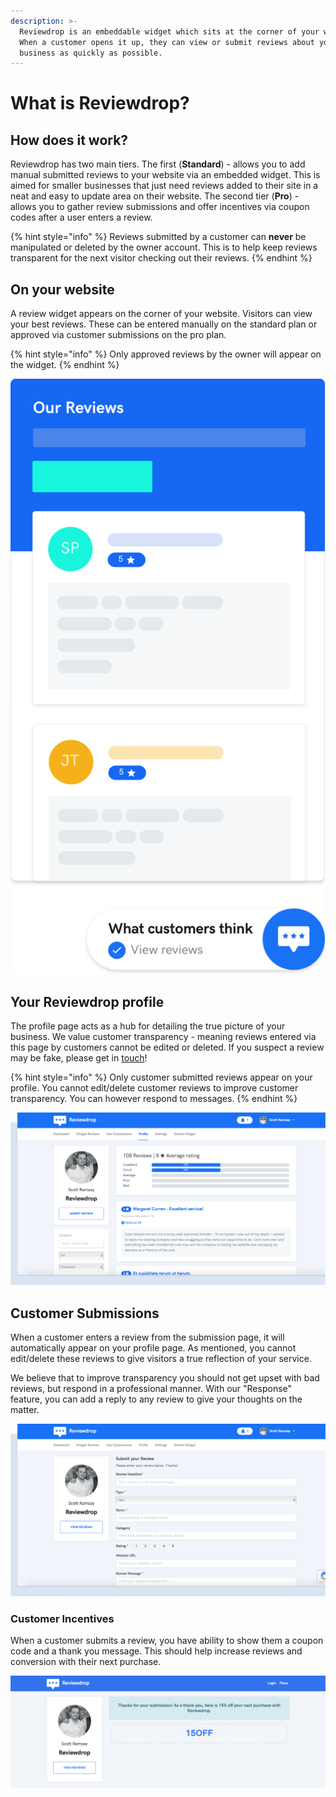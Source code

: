 ```yaml
---
description: >-
  Reviewdrop is an embeddable widget which sits at the corner of your website.
  When a customer opens it up, they can view or submit reviews about your
  business as quickly as possible.
---
```


# What is Reviewdrop?

## How does it work?

Reviewdrop has two main tiers. The first \(**Standard**\) - allows you to add manual submitted reviews to your website via an embedded widget. This is aimed for smaller businesses that just need reviews added to their site in a neat and easy to update area on their website. The second tier \(**Pro**\) - allows you to gather review submissions and offer incentives via coupon codes after a user enters a review. 

{% hint style="info" %}
Reviews submitted by a customer can **never** be manipulated or deleted by the owner account. This is to help keep reviews transparent for the next visitor checking out their reviews.
{% endhint %}

## On your website

A review widget appears on the corner of your website. Visitors can view your best reviews. These can be entered manually on the standard plan or approved via customer submissions on the pro plan.  

{% hint style="info" %}
Only approved reviews by the owner will appear on the widget.
{% endhint %}

![The Reviewdrop widget that appears on your website.](../.gitbook/assets/widget-graphic%20%281%29.png)

## Your Reviewdrop profile

The profile page acts as a hub for detailing the true picture of your business. We value customer transparency - meaning reviews entered via this page by customers cannot be edited or deleted. If you suspect a review may be fake, please get in [touch](https://reviewdrop.io/contact)!

{% hint style="info" %}
Only customer submitted reviews appear on your profile. You cannot edit/delete customer reviews to improve customer transparency. You can however respond to messages.
{% endhint %}

![The Reviewdrop profile page that visitors can see reviews from other customers and submit their own.](../.gitbook/assets/widget-graphic-2.png)

## Customer Submissions

When a customer enters a review from the submission page, it will automatically appear on your profile page. As mentioned, you cannot edit/delete these reviews to give visitors a true reflection of your service.

We believe that to improve transparency you should not get upset with bad reviews, but respond in a professional manner. With our "Response" feature, you can add a reply to any review to give your thoughts on the matter.

![](../.gitbook/assets/widget-graphic-3.png)

### Customer Incentives

When a customer submits a review, you have ability to show them a coupon code and a thank you message. This should help increase reviews and conversion with their next purchase.

![Offer coupon codes on submission as a thank you for customer entries.](../.gitbook/assets/screenshot-2018-11-19-at-00.01.41.png)



